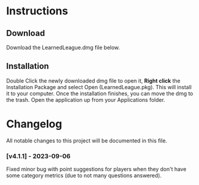 # Instructions

## Download

Download the LearnedLeague.dmg file below.

## Installation

Double Click the newly downloaded dmg file to open it, **Right click** the Installation Package and select Open (LearnedLeague.pkg). This will install it to your computer. Once the installation finishes, you can move the dmg to the trash. Open the application up from your Applications folder.

# Changelog

All notable changes to this project will be documented in this file.

### [v4.1.1] - 2023-09-06

Fixed minor bug with point suggestions for players when they don't have some category metrics (due to not many questions answered).